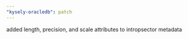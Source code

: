 ```yaml
---
"kysely-oracledb": patch
---
```


added length, precision, and scale attributes to intropsector metadata
